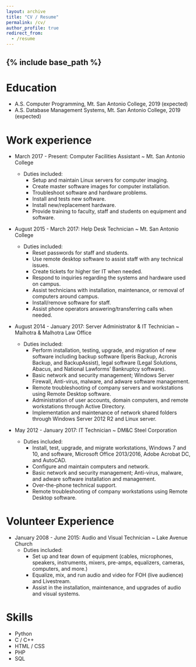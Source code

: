 ```yaml
---
layout: archive
title: "CV / Resume"
permalink: /cv/
author_profile: true
redirect_from:
  - /resume
---
```


{% include base_path %}
---

Education
======
* A.S. Computer Programming, Mt. San Antonio College, 2019 (expected)
* A.S. Database Management Systems, Mt. San Antonio College, 2019 (expected)

Work experience
======
* March 2017 - Present: Computer Facilities Assistant ~ Mt. San Antonio College
  * Duties included:
    * Setup and maintain Linux servers for computer imaging.
    * Create master software images for computer installation.
    * Troubleshoot software and hardware problems.
    * Install and tests new software.
    * Install new/replacement hardware.
    * Provide training to faculty, staff and students on equipment and software.

* August 2015 - March 2017: Help Desk Technician ~ Mt. San Antonio College
  * Duties included:
    * Reset passwords for staff and students.
    * Use remote desktop software to assist staff with any technical issues.
    * Create tickets for higher tier IT when needed.
    * Respond to inquiries regarding the systems and hardware used on campus.
    * Assist technicians with installation, maintenance, or removal of computers around campus.
    * Install/remove software for staff.
    * Assist phone operators answering/transferring calls when needed.

* August 2014 - January 2017: Server Administrator & IT Technician ~ Malhotra & Malhotra Law Office
  * Duties included:
    * Perform installation, testing, upgrade, and migration of new software including backup software (Iperis Backup, Acronis Backup, and BackupAssist), legal software (Legal Solutions, Abacus, and National Lawforms’ Bankruptcy software).
    * Basic network and security management; Windows Server Firewall, Anti-virus, malware, and adware software management.
    * Remote troubleshooting of company servers and workstations using Remote Desktop software.
    * Administration of user accounts, domain computers, and remote workstations through Active Directory.
    * Implementation and maintenance of network shared folders through Windows Server 2012 R2 and Linux server.

* May 2012 - January 2017: IT Technician ~ DM&C Steel Corporation
  * Duties included:
    * Install, test, upgrade, and migrate workstations, Windows 7 and 10, and software, Microsoft Office 2013/2016, Adobe Acrobat DC, and AutoCAD.
    * Configure and maintain computers and network.
    * Basic network and security management; Anti-virus, malware, and adware software installation and management.
    * Over-the-phone technical support.
    * Remote troubleshooting of company workstations using Remote Desktop software.

Volunteer Experience
======
* January 2008 - June 2015: Audio and Visual Technician ~ Lake Avenue Church
  * Duties included:
    * Set up and tear down of equipment (cables, microphones, speakers, instruments, mixers, pre-amps, equalizers, cameras, computers, and more.)
    * Equalize, mix, and run audio and video for FOH (live audience) and Livestream.
    * Assist in the installation, maintenance, and upgrades of audio and visual systems.
  
Skills
======
* Python
* C / C++
* HTML / CSS
* PHP
* SQL

<!-- Projects
======
  <ul>{% for post in site.projects %}
    {% include archive-single-cv.html %}
  {% endfor %}</ul>

Publications
======
  <ul>{% for post in site.publications %}
    {% include archive-single-cv.html %}
  {% endfor %}</ul>
  
Talks
======
  <ul>{% for post in site.talks %}
    {% include archive-single-talk-cv.html %}
  {% endfor %}</ul>
  
Teaching
======
  <ul>{% for post in site.teaching %}
    {% include archive-single-cv.html %}
  {% endfor %}</ul>
  
Service and leadership
======
* Currently signed in to 43 different slack teams -->
